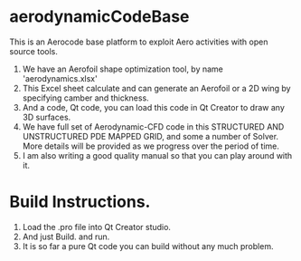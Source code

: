 # aerodynamicCodeBase
This is an Aerocode base platform to exploit Aero activities with open source tools.

1.  We have an Aerofoil shape optimization tool, by name 'aerodynamics.xlsx'
2.  This Excel sheet calculate and can generate an Aerofoil or a 2D wing by specifying camber and thickness.
3.  And a code, Qt code, you can load this code in Qt Creator to draw any 3D surfaces.
4.  We have full set of Aerodynamic-CFD code in this  STRUCTURED AND UNSTRUCTURED PDE MAPPED GRID, and some a number of Solver. More details will be provided 
    as we progress over the period of time. 
5.  I am also writing a good quality manual so that you can play around with it.




# Build Instructions.
1. Load the .pro file into Qt Creator studio.
2. And just Build. and run.
3. It is so far a pure Qt code you can build without any much problem.
